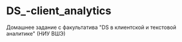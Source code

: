 # DS_-client_analytics
Домашнее задание с факультатива "DS в клиентской и текстовой аналитике" (НИУ ВШЭ)

